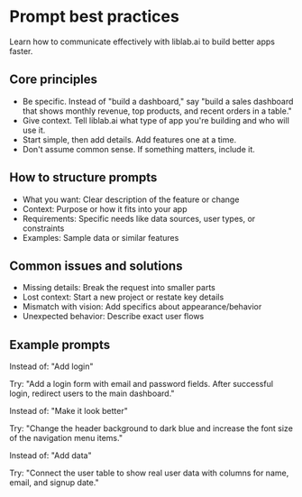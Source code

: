 # Prompt best practices

Learn how to communicate effectively with liblab.ai to build better apps faster.

## Core principles

- Be specific. Instead of "build a dashboard," say "build a sales dashboard that shows monthly revenue, top products, and recent orders in a table."
- Give context. Tell liblab.ai what type of app you're building and who will use it.
- Start simple, then add details. Add features one at a time.
- Don't assume common sense. If something matters, include it.

## How to structure prompts

- What you want: Clear description of the feature or change
- Context: Purpose or how it fits into your app
- Requirements: Specific needs like data sources, user types, or constraints
- Examples: Sample data or similar features

## Common issues and solutions

- Missing details: Break the request into smaller parts
- Lost context: Start a new project or restate key details
- Mismatch with vision: Add specifics about appearance/behavior
- Unexpected behavior: Describe exact user flows

## Example prompts

Instead of: "Add login"

Try: "Add a login form with email and password fields. After successful login, redirect users to the main dashboard."

Instead of: "Make it look better"

Try: "Change the header background to dark blue and increase the font size of the navigation menu items."

Instead of: "Add data"

Try: "Connect the user table to show real user data with columns for name, email, and signup date."
